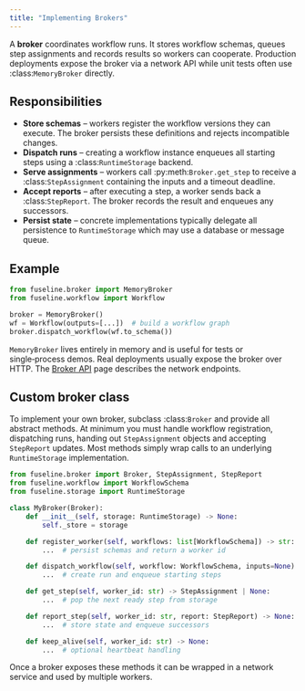 ```yaml
---
title: "Implementing Brokers"
---
```


A **broker** coordinates workflow runs. It stores workflow schemas,
queues step assignments and records results so workers can cooperate.
Production deployments expose the broker via a network API while unit
tests often use :class:`MemoryBroker` directly.

## Responsibilities

- **Store schemas** – workers register the workflow versions they can
  execute. The broker persists these definitions and rejects incompatible
  changes.
- **Dispatch runs** – creating a workflow instance enqueues all starting
  steps using a :class:`RuntimeStorage` backend.
- **Serve assignments** – workers call :py:meth:`Broker.get_step` to
  receive a :class:`StepAssignment` containing the inputs and a timeout
  deadline.
- **Accept reports** – after executing a step, a worker sends back a
  :class:`StepReport`. The broker records the result and enqueues any
  successors.
- **Persist state** – concrete implementations typically delegate all
  persistence to ``RuntimeStorage`` which may use a database or message
  queue.

## Example

```python
from fuseline.broker import MemoryBroker
from fuseline.workflow import Workflow

broker = MemoryBroker()
wf = Workflow(outputs=[...])  # build a workflow graph
broker.dispatch_workflow(wf.to_schema())
```

``MemoryBroker`` lives entirely in memory and is useful for tests or
single‑process demos. Real deployments usually expose the broker over
HTTP. The [Broker API](broker-api.md) page describes the network
endpoints.

## Custom broker class

To implement your own broker, subclass :class:`Broker` and provide all
abstract methods. At minimum you must handle workflow registration,
dispatching runs, handing out ``StepAssignment`` objects and accepting
``StepReport`` updates. Most methods simply wrap calls to an underlying
``RuntimeStorage`` implementation.

```python
from fuseline.broker import Broker, StepAssignment, StepReport
from fuseline.workflow import WorkflowSchema
from fuseline.storage import RuntimeStorage

class MyBroker(Broker):
    def __init__(self, storage: RuntimeStorage) -> None:
        self._store = storage

    def register_worker(self, workflows: list[WorkflowSchema]) -> str:
        ...  # persist schemas and return a worker id

    def dispatch_workflow(self, workflow: WorkflowSchema, inputs=None) -> str:
        ...  # create run and enqueue starting steps

    def get_step(self, worker_id: str) -> StepAssignment | None:
        ...  # pop the next ready step from storage

    def report_step(self, worker_id: str, report: StepReport) -> None:
        ...  # store state and enqueue successors

    def keep_alive(self, worker_id: str) -> None:
        ...  # optional heartbeat handling
```

Once a broker exposes these methods it can be wrapped in a network
service and used by multiple workers.
